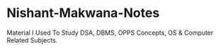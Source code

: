 # Nishant-Makwana-Notes
Material I Used To Study DSA, DBMS, OPPS Concepts, OS &amp; Computer Related Subjects.
